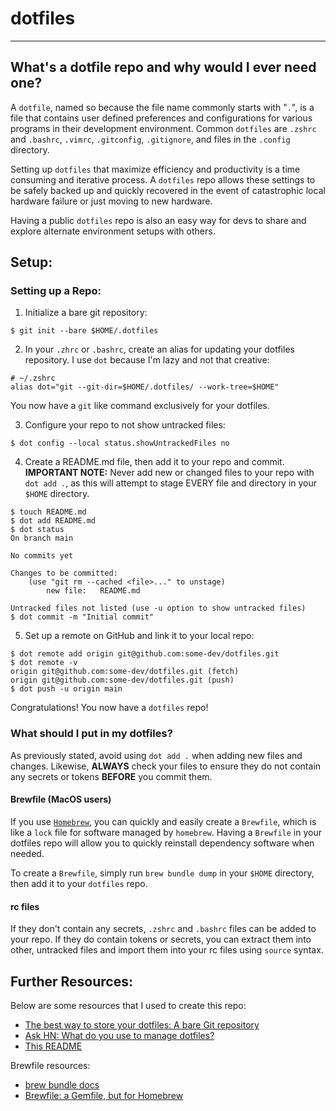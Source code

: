 # dotfiles
---
## What's a dotfile repo and why would I ever need one?

A `dotfile`, named so because the file name commonly starts with "`.`", is a file that contains user defined preferences and configurations for various programs in their development environment. Common `dotfiles` are `.zshrc` and `.bashrc`, `.vimrc`, `.gitconfig`, `.gitignore`, and files in the `.config` directory.

Setting up `dotfiles` that maximize efficiency and productivity is a time consuming and iterative process. A `dotfiles` repo allows these settings to be safely backed up and quickly recovered in the event of catastrophic local hardware failure or just moving to new hardware.

Having a public `dotfiles` repo is also an easy way for devs to share and explore alternate environment setups with others.

## Setup:

### Setting up a Repo:

1. Initialize a bare git repository:
```shell
$ git init --bare $HOME/.dotfiles
```

2. In your `.zhrc` or `.bashrc`, create an alias for updating your dotfiles repository. I use `dot` because I'm lazy and not that creative:

```shell
# ~/.zshrc
alias dot="git --git-dir=$HOME/.dotfiles/ --work-tree=$HOME" 
```

You now have a `git` like command exclusively for your dotfiles. 

3. Configure your repo to not show untracked files:

```shell
$ dot config --local status.showUntrackedFiles no
```

4. Create a README.md file, then add it to your repo and commit. **IMPORTANT NOTE:** Never add new or changed files to your repo with `dot add .`, as this will attempt to stage EVERY file and directory in your `$HOME` directory.

```shell
$ touch README.md
$ dot add README.md
$ dot status
On branch main

No commits yet

Changes to be committed:
	(use "git rm --cached <file>..." to unstage)
		new file:	README.md

Untracked files not listed (use -u option to show untracked files)
$ dot commit -m "Initial commit" 
```


5. Set up a remote on GitHub and link it to your local repo:
```shell
$ dot remote add origin git@github.com:some-dev/dotfiles.git
$ dot remote -v
origin git@github.com:some-dev/dotfiles.git (fetch)
origin git@github.com:some-dev/dotfiles.git (push)
$ dot push -u origin main
```

Congratulations! You now have a `dotfiles` repo! 

### What should I put in my dotfiles?

As previously stated, avoid using `dot add .` when adding new files and changes. Likewise, **ALWAYS** check your files to ensure they do not contain any secrets or tokens **BEFORE** you commit them. 

#### Brewfile (MacOS users)

If you use [`Homebrew`](https://brew.sh/), you can quickly and easily create a `Brewfile`, which is like a `lock` file for software managed by `homebrew`. Having a `Brewfile` in your dotfiles repo will allow you to quickly reinstall dependency software when needed. 

To create a `Brewfile`, simply run `brew bundle dump` in your `$HOME` directory, then add it to your `dotfiles` repo.

#### rc files

If they don't contain any secrets, `.zshrc` and `.bashrc` files can be added to your repo. If they do contain tokens or secrets, you can extract them into other, untracked files and import them into your rc files using `source` syntax.

## Further Resources:

Below are some resources that I used to create this repo:
* [The best way to store your dotfiles: A bare Git repository](https://www.atlassian.com/git/tutorials/dotfiles)
* [Ask HN: What do you use to manage dotfiles?](https://news.ycombinator.com/item?id=11070797)
* [This README](https://github.com/Siilwyn/my-dotfiles/tree/master/.my-dotfiles)

Brewfile resources:
* [brew bundle docs](https://github.com/Homebrew/homebrew-bundle#usage)
* [Brewfile: a Gemfile, but for Homebrew](https://thoughtbot.com/blog/brewfile-a-gemfile-but-for-homebrew)
